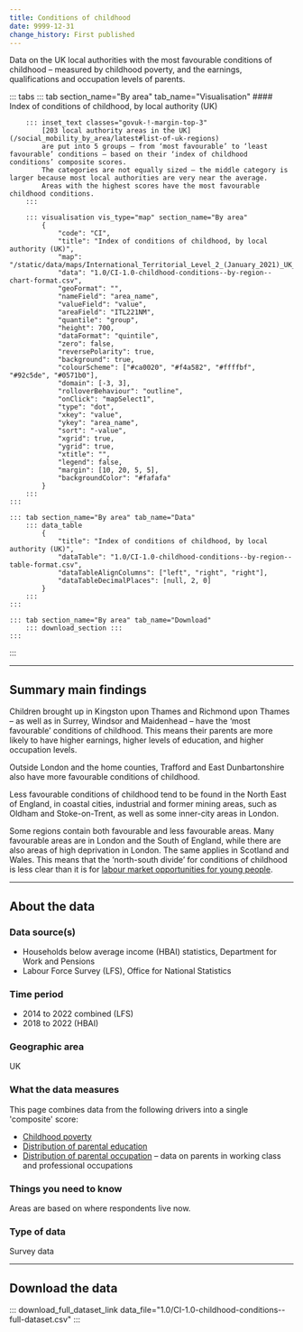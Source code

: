 ```yaml
---
title: Conditions of childhood
date: 9999-12-31
change_history: First published
---
```


Data on the UK local authorities with the most favourable conditions of childhood – measured by childhood poverty, and the earnings, qualifications and occupation levels of parents.

::: tabs
    ::: tab section_name="By area" tab_name="Visualisation"
        #### Index of conditions of childhood, by local authority (UK)

        ::: inset_text classes="govuk-!-margin-top-3"
            [203 local authority areas in the UK](/social_mobility_by_area/latest#list-of-uk-regions)
            are put into 5 groups – from ‘most favourable’ to ‘least favourable’ conditions – based on their ‘index of childhood conditions’ composite scores.
            The categories are not equally sized – the middle category is larger because most local authorities are very near the average.
            Areas with the highest scores have the most favourable childhood conditions.
        :::

        ::: visualisation vis_type="map" section_name="By area"
            {
                "code": "CI",
                "title": "Index of conditions of childhood, by local authority (UK)",
                "map": "/static/data/maps/International_Territorial_Level_2_(January_2021)_UK_BUC.json",
                "data": "1.0/CI-1.0-childhood-conditions--by-region--chart-format.csv",
                "geoFormat": "",
                "nameField": "area_name",
                "valueField": "value",
                "areaField": "ITL221NM",
                "quantile": "group",
                "height": 700,
                "dataFormat": "quintile",
                "zero": false,
                "reversePolarity": true,
                "background": true,
                "colourScheme": ["#ca0020", "#f4a582", "#ffffbf", "#92c5de", "#0571b0"],
                "domain": [-3, 3],
                "rolloverBehaviour": "outline",
                "onClick": "mapSelect1",
                "type": "dot",
                "xkey": "value",
                "ykey": "area_name",
                "sort": "-value",
                "xgrid": true,
                "ygrid": true,
                "xtitle": "",
                "legend": false,
                "margin": [10, 20, 5, 5],
                "backgroundColor": "#fafafa"
            }
        :::
    :::

    ::: tab section_name="By area" tab_name="Data"
        ::: data_table
            {
                "title": "Index of conditions of childhood, by local authority (UK)",
                "dataTable": "1.0/CI-1.0-childhood-conditions--by-region--table-format.csv",
                "dataTableAlignColumns": ["left", "right", "right"],
                "dataTableDecimalPlaces": [null, 2, 0]
            }
        :::
    :::

    ::: tab section_name="By area" tab_name="Download"
        ::: download_section :::
    :::
:::

---

## Summary main findings
Children brought up in Kingston upon Thames and Richmond upon Thames – as well as in Surrey, Windsor and Maidenhead – have the ‘most favourable’ conditions of childhood. This means their parents are more likely to have higher earnings, higher levels of education, and higher occupation levels.

Outside London and the home counties, Trafford and East Dunbartonshire also have more favourable conditions of childhood.

Less favourable conditions of childhood tend to be found in the North East of England, in coastal cities, industrial and former mining areas, such as Oldham and Stoke-on-Trent, as well as some inner-city areas in London.

Some regions contain both favourable and less favourable areas. Many favourable areas are in London and the South of England, while there are also areas of high deprivation in London. The same applies in Scotland and Wales. This means that the ‘north-south divide’ for conditions of childhood is less clear than it is for [labour market opportunities for young people](/drivers_of_social_mobility/composite_indices/labour_market_opportunities_for_young_people/latest).

---

## About the data

### Data source(s)
* Households below average income (HBAI) statistics, Department for Work and Pensions
* Labour Force Survey (LFS), Office for National Statistics

### Time period
* 2014 to 2022 combined (LFS)
* 2018 to 2022 (HBAI)

### Geographic area
UK

### What the data measures

This page combines data from the following drivers into a single 'composite' score:

* [Childhood poverty](https://dev.social-mobility.data.gov.uk/drivers_of_social_mobility/conditions_of_childhood/childhood_poverty/latest)
* [Distribution of parental education](https://dev.social-mobility.data.gov.uk/drivers_of_social_mobility/conditions_of_childhood/distribution_of_parental_education/latest)
* [Distribution of parental occupation](https://dev.social-mobility.data.gov.uk/drivers_of_social_mobility/conditions_of_childhood/distribution_of_parental_occupation/latest) – data on parents in working class and professional occupations

### Things you need to know
Areas are based on where respondents live now.

### Type of data
Survey data

---

## Download the data

::: download_full_dataset_link data_file="1.0/CI-1.0-childhood-conditions--full-dataset.csv" :::
